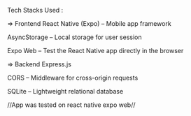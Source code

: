Tech Stacks Used :

=> Frontend
React Native (Expo) – Mobile app framework

AsyncStorage – Local storage for user session

Expo Web – Test the React Native app directly in the browser

=> Backend
Express.js 

CORS – Middleware for cross-origin requests

SQLite – Lightweight relational database


//App was tested on react native expo web//
